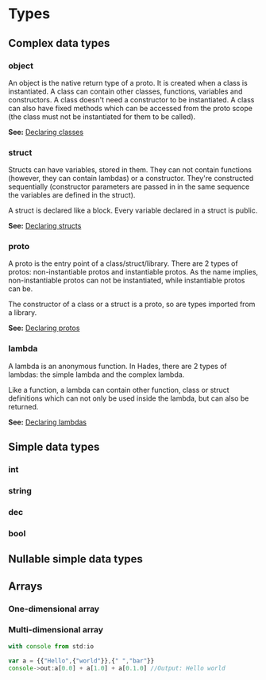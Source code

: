 # Types

## Complex data types

### object

An object is the native return type of a proto. It is created when a class is instantiated. A class can contain other classes, functions, variables and constructors. A class doesn't need a constructor to be instantiated. A class can also have fixed methods which can be accessed from the proto scope \(the class must not be instantiated for them to be called\).

**See:** [Declaring classes](../classes-and-variables/declaring-classes.md)

### struct

Structs can have variables, stored in them. They can not contain functions \(however, they can contain lambdas\) or a constructor. They're constructed sequentially \(constructor parameters are passed in in the same sequence the variables are defined in the struct\).

A struct is declared like a block. Every variable declared in a struct is public.

**See:** [Declaring structs](../classes-and-variables/declaring-structs.md)

### proto

A proto is the entry point of a class/struct/library. There are 2 types of protos: non-instantiable protos and instantiable protos. As the name implies, non-instantiable protos can not be instantiated, while instantiable protos can be.

The constructor of a class or a struct is a proto, so are types imported from a library.

**See:** [Declaring protos](../classes-and-variables/declaring-protos.md)

### lambda

A lambda is an anonymous function. In Hades, there are 2 types of lambdas: the simple lambda and the complex lambda.

Like a function, a lambda can contain other function, class or struct definitions which can not only be used inside the lambda, but can also be returned.

**See:** [Declaring lambdas](../functions-and-lambdas/declaring-lambdas.md)

## Simple data types

### int

### string

### dec

### bool

## Nullable simple data types

## Arrays

### One-dimensional array

### Multi-dimensional array

```javascript
with console from std:io

var a = {{"Hello",{"world"}},{" ","bar"}}
console->out:a[0.0] + a[1.0] + a[0.1.0] //Output: Hello world
```



